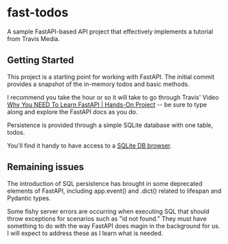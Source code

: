 # fast-todos

A sample FastAPI-based API project that effectively implements a tutorial from Travis Media. 

## Getting Started

This project is a starting point for working with FastAPI.  The initial commit provides a snapshot of the in-memory todos and basic methods.

I recommend you take the hour or so it will take to go through Travis' Video [Why You NEED To Learn FastAPI | Hands-On Project](https://youtu.be/cbASjoZZGIw?si=kqkGHlsUB514cXMc) -- be sure to type along and explore the FastAPI docs as you do.

Persistence is provided through a simple SQLite database with one table, todos.

You'll find it handy to have access to a [SQLite DB browser](https://sqlitebrowser.org/).

## Remaining issues

The introduction of SQL persistence has brought in some deprecated elements of FastAPI, including app.event() and .dict() related to lifespan and Pydantic types. 

Some fishy server errors are occurring when executing SQL that should throw exceptions for scenarios such as "id not found." They must have something to do with the way FastAPI does magin in the background for us. I will expect to address these as I learn what is needed.
